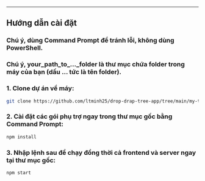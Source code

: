 
---

## Hướng dẫn cài đặt

### Chú ý, dùng Command Prompt để tránh lỗi, không dùng PowerShell.
### Chú ý, your_path_to_..._folder là thư mục chứa folder trong máy của bạn (dấu ... tức là tên folder).

### 1. Clone dự án về máy:

```bash
git clone https://github.com/ltminh25/drop-drap-tree-app/tree/main/my-tree-app

```
### 2. Cài đặt các gói phụ trợ ngay trong thư mục gốc bằng Command Prompt:
```bash
npm install
```
### 3. Nhập lệnh sau để chạy đồng thời cả frontend và server ngay tại thư mục gốc:
```bash
npm start
```
